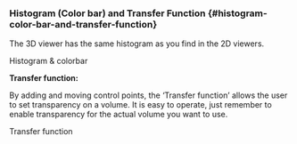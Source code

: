 ### Histogram (Color bar) and Transfer Function {#histogram-color-bar-and-transfer-function}

The 3D viewer has the same histogram as you find in the 2D viewers.

Histogram &amp; colorbar

**Transfer function:**

By adding and moving control points, the ‘Transfer function’ allows the user to set transparency on a volume. It is easy to operate, just remember to enable transparency for the actual volume you want to use.

Transfer function